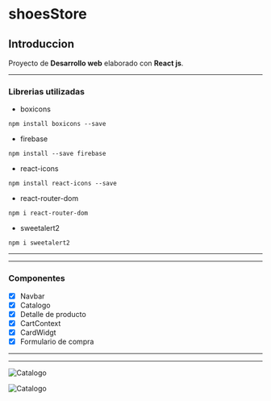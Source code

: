 # shoesStore
## Introduccion
Proyecto de **Desarrollo web** elaborado con **React js**.

___
### Librerias utilizadas
* boxicons
```
npm install boxicons --save
```
* firebase
```
npm install --save firebase
```

* react-icons
```
npm install react-icons --save
```
* react-router-dom
```
npm i react-router-dom
```
* sweetalert2
```
npm i sweetalert2
```
___
___
### Componentes
* [x] Navbar
* [x] Catalogo
* [x] Detalle de producto
* [x] CartContext
* [x] CardWidgt
* [x] Formulario de compra
___
___


![Catalogo](https://firebasestorage.googleapis.com/v0/b/shoesstore-97a8f.appspot.com/o/catalogo.png?alt=media&token=1668712a-4540-4bec-b210-e3046ae304a0 "Catalogo")

![Catalogo](https://firebasestorage.googleapis.com/v0/b/shoesstore-97a8f.appspot.com/o/carrito.png?alt=media&token=e4264687-11e1-474e-8d01-60920b65c233
"Carrito")
